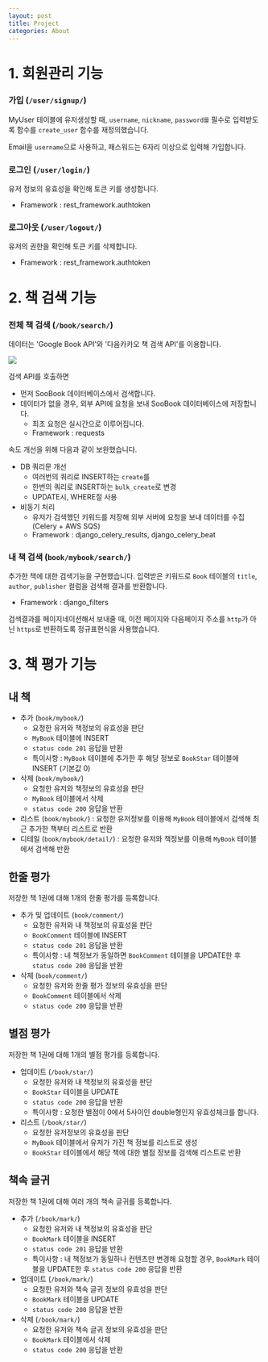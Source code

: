 ```yaml
---
layout: post
title: Project
categories: About
---
```



# 1. 회원관리 기능
### 가입 (`/user/signup/`)
MyUser 테이블에 유저생성할 때, `username`, `nickname`, `password를` 필수로 입력받도록 함수를 `create_user` 함수를 재정의했습니다.

Email을 `username`으로 사용하고, 패스워드는 6자리 이상으로 입력해 가입합니다.

### 로그인 (`/user/login/`)
유저 정보의 유효성을 확인해 토큰 키를 생성합니다.
- Framework : rest_framework.authtoken


### 로그아웃 (`/user/logout/`)
유저의 권한을 확인해 토큰 키를 삭제합니다.
- Framework : rest_framework.authtoken

# 2. 책 검색 기능

### 전체 책 검색 (`/book/search/`)
데이터는 'Google Book API'와 '다음카카오 책 검색 API'를 이용합니다.


![](https://pinstinct.gitbooks.io/soobook-api/content/assets/soobook%20db.png)

검색 API를 호출하면
- 먼저 SooBook 데이터베이스에서 검색합니다.
- 데이터가 없을 경우, 외부 API에 요청을 보내 SooBook 데이터베이스에 저장합니다.
  - 최초 요청은 실시간으로 이루어집니다.
  - Framework : requests

속도 개선을 위해 다음과 같이 보완했습니다.
  - DB 쿼리문 개선
    - 여러번의 쿼리로 INSERT하는 `create`를
    - 한번의 쿼리로 INSERT하는 `bulk_create`로 변경
    - UPDATE시, WHERE절 사용
  - 비동기 처리
    - 유저가 검색했던 키워드를 저장해 외부 서버에 요청을 보내 데이터를 수집 (Celery + AWS SQS)
    - Framework : django_celery_results, django_celery_beat


### 내 책 검색 (`book/mybook/search/`)
추가한 책에 대한 검색기능을 구현했습니다. 입력받은 키워드로 `Book` 테이블의 `title`, `author`, `publisher` 컬럼을 검색해 결과를 반환합니다.
- Framework : django_filters

검색결과를 페이지네이션해서 보내줄 때, 이전 페이지와 다음페이지 주소를 `http`가 아닌 `https`로 반환하도록 정규표현식을 사용했습니다.


# 3. 책 평가 기능
## 내 책
- 추가 (`book/mybook/`)
  - 요청한 유저와 책정보의 유효성을 판단
  - `MyBook` 테이블에 INSERT
  - `status code 201` 응답을 반환
  - 특이사항 : `MyBook` 테이블에 추가한 후 해당 정보로 `BookStar` 테이블에 INSERT (기본값 0)
- 삭제 (`book/mybook/`)
  - 요청한 유저와 책정보의 유효성을 판단
  - `MyBook` 테이블에서 삭제
  - `status code 200` 응답을 반환
- 리스트 (`book/mybook/`) : 요청한 유저정보를 이용해 `MyBook` 테이블에서 검색해 최근 추가한 책부터 리스트로 반환
- 디테일 (`book/mybook/detail/`) : 요청한 유저와 책정보를 이용해 `MyBook` 테이블에서 검색해 반환


## 한줄 평가
저장한 책 1권에 대해 1개의 한줄 평가를 등록합니다.
- 추가 및 업데이트 (`book/comment/`)
  - 요청한 유저와 내 책정보의 유효성을 판단
  - `BookComment` 테이블에 INSERT
  - `status code 201` 응답을 반환
  - 특이사항 : 내 책정보가 동일하면 `BookComment` 테이블을 UPDATE한 후 `status code 200` 응답을 반환
- 삭제 (`book/comment/`)
  - 요청한 유저와 한줄 평가 정보의 유효성을 판단
  - `BookComment` 테이블에서 삭제
  - `status code 200` 응답을 반환

## 별점 평가
저장한 책 1권에 대해 1개의 별점 평가를 등록합니다.
- 업데이트 (`/book/star/`)
  - 요청한 유저와 내 책정보의 유효성을 판단
  - `BookStar` 테이블을 UPDATE
  - `status code 200` 응답을 반환
  - 특이사항 : 요청한 별점이 0에서 5사이인 double형인지 유효성체크를 합니다.
- 리스트 (`/book/star/`)
  - 요청한 유저정보의 유효성을 판단
  - `MyBook` 테이블에서 유저가 가진 책 정보를 리스트로 생성
  - `BookStar` 테이블에서 해당 책에 대한 별점 정보를 검색해 리스트로 반환

## 책속 글귀
저장한 책 1권에 대해 여러 개의 책속 글귀를 등록합니다.
- 추가 (`/book/mark/`)
  - 요청한 유저와 내 책정보의 유효성을 판단
  - `BookMark` 테이블을 INSERT
  - `status code 201` 응답을 반환
  - 특이사항 : 내 책정보가 동일하나 컨텐츠만 변경해 요청할 경우, `BookMark` 테이블을 UPDATE한 후 `status code 200` 응답을 반환
- 업데이트 (`/book/mark/`)
  - 요청한 유저와 책속 글귀 정보의 유효성을 판단
  - `BookMark` 테이블을 UPDATE
  - `status code 200` 응답을 반환
- 삭제 (`/book/mark/`)
  - 요청한 유저와 책속 글귀 정보의 유효성을 판단
  - `BookMark` 테이블에서 삭제
  - `status code 200` 응답을 반환
